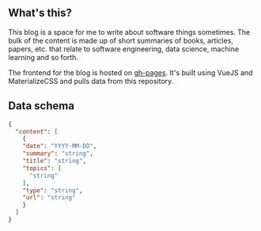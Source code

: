 ## What's this?

This blog is a space for me to write about software things sometimes. The bulk
of the content is made up of short summaries of books, articles, papers, etc.
that relate to software engineering, data science, machine learning and so
forth.

The frontend for the blog is hosted on [gh-pages](https://c-w.github.io/readings-blog/).
It's built using VueJS and MaterializeCSS and pulls data from this repository.

## Data schema

```json
{
  "content": [
    {
    "date": "YYYY-MM-DD",
    "summary": "string",
    "title": "string",
    "topics": [
      "string"
    ],
    "type": "string",
    "url": "string"
    }
  ]
}
```
